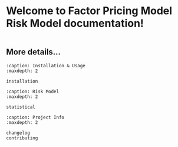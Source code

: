 # Welcome to Factor Pricing Model Risk Model documentation!

```{include} ../../README.md

```

## More details...

```{toctree}
:caption: Installation & Usage
:maxdepth: 2

installation
```

```{toctree}
:caption: Risk Model
:maxdepth: 2

statistical
```

```{toctree}
:caption: Project Info
:maxdepth: 2

changelog
contributing
```

